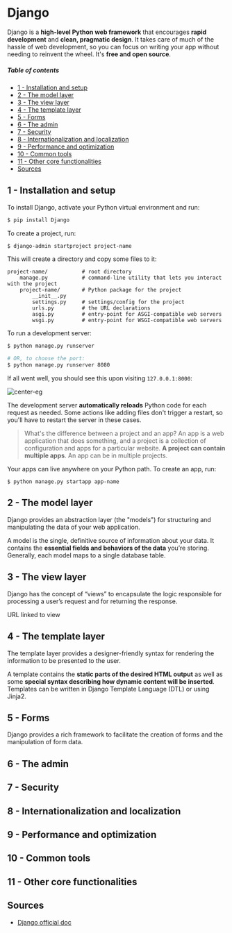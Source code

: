 [//]: # (TITLE Django)
[//]: # (ENDPOINT /django)

# Django

Django is a **high-level Python web framework** that encourages **rapid development** and **clean, pragmatic design**. It takes care of much of the hassle of web development, so you can focus on writing your app without needing to reinvent the wheel. It's **free and open source**. 


<!-- markdown-toc start - Don't edit this section. Run M-x markdown-toc-refresh-toc -->
##### Table of contents

- [1 - Installation and setup](#1---installation-and-setup)
- [2 - The model layer](#2---the-model-layer)
- [3 - The view layer](#3---the-view-layer)
- [4 - The template layer](#4---the-template-layer)
- [5 - Forms](#5---forms)
- [6 - The admin](#6---the-admin)
- [7 - Security](#7---security)
- [8 - Internationalization and localization](#8---internationalization-and-localization)
- [9 - Performance and optimization](#9---performance-and-optimization)
- [10 - Common tools](#10---common-tools)
- [11 - Other core functionalities](#11---other-core-functionalities)
- [Sources](#sources)

<!-- markdown-toc end -->


## 1 - Installation and setup

To install Django, activate your Python virtual environment and run:

```bash
$ pip install Django
```

To create a project, run:
```bash
$ django-admin startproject project-name
```

This will create a directory and copy some files to it:

```
project-name/			# root directory
	manage.py			# command-line utility that lets you interact with the project
    project-name/		# Python package for the project
        __init__.py
        settings.py		# settings/config for the project
        urls.py			# the URL declarations
        asgi.py			# entry-point for ASGI-compatible web servers 
        wsgi.py			# entry-point for WSGI-compatible web servers 
```

To run a development server:

```bash
$ python manage.py runserver

# OR, to choose the port:
$ python manage.py runserver 8080
```

If all went well, you should see this upon visiting `127.0.0.1:8000`:

![center-eg](djanggo.png)

The development server **automatically reloads** Python code for each request as needed. Some actions like adding files don't trigger a restart, so you'll have to restart the server in these cases.


> What's the difference between a project and an app? An app is a web application that does something, and a project is a collection of configuration and apps for a particular website. **A project can contain multiple apps**. An app can be in multiple projects.

Your apps can live anywhere on your Python path. To create an app, run:

```
$ python manage.py startapp app-name
```

## 2 - The model layer

Django provides an abstraction layer (the "models") for structuring and manipulating the data of your web application. 

A model is the single, definitive source of information about your data. It contains the **essential fields and behaviors of the data** you’re storing. Generally, each model maps to a single database table.


## 3 - The view layer

Django has the concept of “views” to encapsulate the logic responsible for processing a user’s request and for returning the response.

URL linked to view


## 4 - The template layer

The template layer provides a designer-friendly syntax for rendering the information to be presented to the user. 

A template contains the **static parts of the desired HTML output** as well as some **special syntax describing how dynamic content will be inserted**. 
Templates can be written in Django Template Language (DTL) or using Jinja2.

## 5 - Forms

Django provides a rich framework to facilitate the creation of forms and the manipulation of form data.


## 6 - The admin


## 7 - Security


## 8 - Internationalization and localization


## 9 - Performance and optimization


## 10 - Common tools


## 11 - Other core functionalities



## Sources

- [Django official doc](https://docs.djangoproject.com/en/4.2/)
